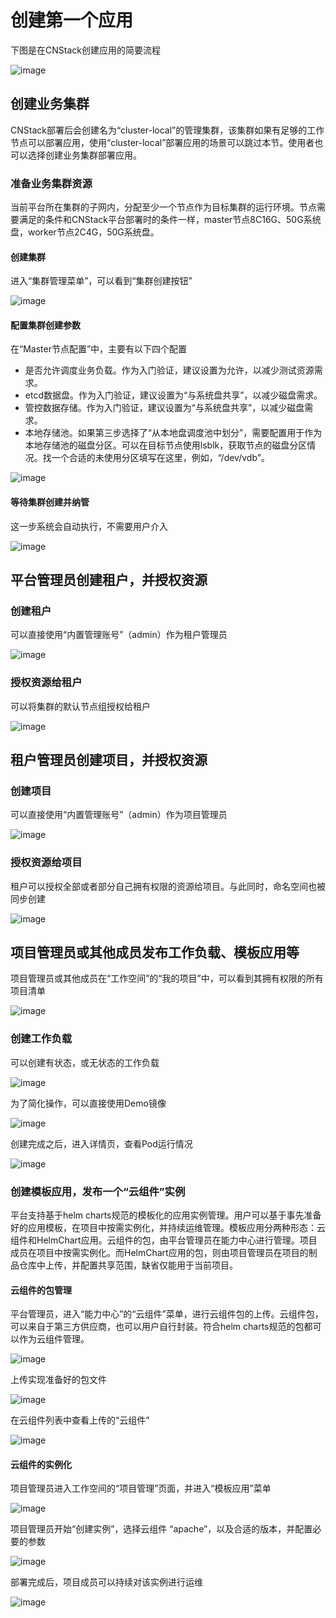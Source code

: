 # 创建第一个应用

下图是在CNStack创建应用的简要流程

![image](https://user-images.githubusercontent.com/8002217/211233038-c88a1a67-5653-422d-a481-8f620096b7c4.png)

## 创建业务集群

CNStack部署后会创建名为“cluster-local”的管理集群，该集群如果有足够的工作节点可以部署应用，使用“cluster-local”部署应用的场景可以跳过本节。使用者也可以选择创建业务集群部署应用。

### 准备业务集群资源

当前平台所在集群的子网内，分配至少一个节点作为目标集群的运行环境。节点需要满足的条件和CNStack平台部署时的条件一样，master节点8C16G、50G系统盘，worker节点2C4G，50G系统盘。

#### 创建集群

进入“集群管理菜单”，可以看到“集群创建按钮”

![image](https://user-images.githubusercontent.com/8002217/211234935-17f04b23-a378-4c85-b752-596eefefe82d.png)

#### 配置集群创建参数

在“Master节点配置”中，主要有以下四个配置

* 是否允许调度业务负载。作为入门验证，建议设置为允许，以减少测试资源需求。
* etcd数据盘。作为入门验证，建议设置为“与系统盘共享”，以减少磁盘需求。
* 管控数据存储。作为入门验证，建议设置为“与系统盘共享”，以减少磁盘需求。
* 本地存储池。如果第三步选择了“从本地盘调度池中划分”，需要配置用于作为本地存储池的磁盘分区。可以在目标节点使用lsblk，获取节点的磁盘分区情况。找一个合适的未使用分区填写在这里，例如，“/dev/vdb”。

![image](https://user-images.githubusercontent.com/8002217/211235242-5fcae504-0c5a-4365-98a1-f27fb36bedd0.png)

#### 等待集群创建并纳管

这一步系统会自动执行，不需要用户介入

![image](https://user-images.githubusercontent.com/8002217/211235363-308af36e-96cf-4f92-b3dd-85d04c2e9668.png)

## 平台管理员创建租户，并授权资源

### 创建租户

可以直接使用“内置管理账号”（admin）作为租户管理员

![image](https://user-images.githubusercontent.com/8002217/211235677-7ea3902b-f945-41c5-a9c9-346474565789.png)

### 授权资源给租户

可以将集群的默认节点组授权给租户

![image](https://user-images.githubusercontent.com/8002217/211235756-91f403ea-5d4d-4081-8d11-3416c768219b.png)

## 租户管理员创建项目，并授权资源

### 创建项目

可以直接使用“内置管理账号”（admin）作为项目管理员

![image](https://user-images.githubusercontent.com/8002217/211235871-7748542b-0457-410c-9118-ab7bf2930c48.png)

### 授权资源给项目

租户可以授权全部或者部分自己拥有权限的资源给项目。与此同时，命名空间也被同步创建

![image](https://user-images.githubusercontent.com/8002217/211236022-edbfd367-2661-461d-8282-b2c641da8405.png)

## 项目管理员或其他成员发布工作负载、模板应用等

项目管理员或其他成员在“工作空间”的“我的项目”中，可以看到其拥有权限的所有项目清单

![image](https://user-images.githubusercontent.com/8002217/211236170-0ddb6260-53ec-446b-966e-809af2994613.png)

### 创建工作负载

可以创建有状态，或无状态的工作负载

![image](https://user-images.githubusercontent.com/8002217/211236230-7d1efd8f-4dec-4f0b-a3c9-1a10bf5d8d5b.png)

为了简化操作，可以直接使用Demo镜像

![image](https://user-images.githubusercontent.com/8002217/211236265-bc7a900b-94ca-49fd-ab0a-c8422552c6d1.png)

创建完成之后，进入详情页，查看Pod运行情况

![image](https://user-images.githubusercontent.com/8002217/211236291-9862f612-6257-4973-8cbb-3ff61f3d25d5.png)

### 创建模板应用，发布一个“云组件”实例

平台支持基于helm charts规范的模板化的应用实例管理。用户可以基于事先准备好的应用模板，在项目中按需实例化，并持续运维管理。模板应用分两种形态：云组件和HelmChart应用。云组件的包，由平台管理员在能力中心进行管理。项目成员在项目中按需实例化。而HelmChart应用的包，则由项目管理员在项目的制品仓库中上传，并配置共享范围，缺省仅能用于当前项目。

#### 云组件的包管理

平台管理员，进入“能力中心”的“云组件”菜单，进行云组件包的上传。云组件包，可以来自于第三方供应商，也可以用户自行封装。符合helm charts规范的包都可以作为云组件管理。

![image](https://user-images.githubusercontent.com/8002217/211236995-b4226f50-d7c2-4106-b7c3-8eea0577a621.png)

上传实现准备好的包文件

![image](https://user-images.githubusercontent.com/8002217/211237046-f6651578-f1da-49a1-ae8c-a8130eb3fb38.png)

在云组件列表中查看上传的“云组件”

![image](https://user-images.githubusercontent.com/8002217/211237268-bc65298b-ad0b-41bc-b7f9-3b807047a3c3.png)

#### 云组件的实例化

项目管理员进入工作空间的“项目管理”页面，并进入“模板应用”菜单

![image](https://user-images.githubusercontent.com/8002217/211237416-5f7561af-0b07-4f64-9f96-70d9d879aa3f.png)

项目管理员开始“创建实例”，选择云组件 “apache”，以及合适的版本，并配置必要的参数

![image](https://user-images.githubusercontent.com/8002217/211237492-16da9dd8-91df-4694-8f3a-7ab2f780ad13.png)

部署完成后，项目成员可以持续对该实例进行运维

![image](https://user-images.githubusercontent.com/8002217/211237549-12f91b0b-fd6b-4a78-9050-5e6a35cecc58.png)



